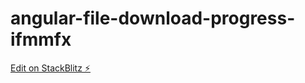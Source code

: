 # angular-file-download-progress-ifmmfx

[Edit on StackBlitz ⚡️](https://stackblitz.com/edit/angular-file-download-progress-ifmmfx)